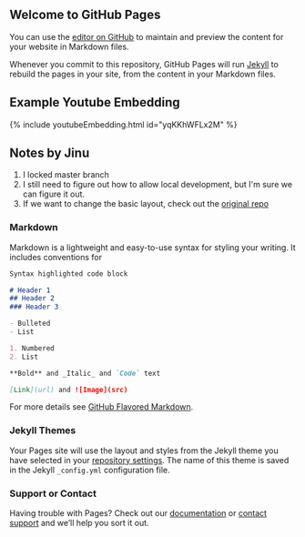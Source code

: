 ## Welcome to GitHub Pages

You can use the [editor on GitHub](https://github.com/LMCTeam8/LMCTeam8.github.io/edit/main/index.md) to maintain and preview the content for your website in Markdown files.

Whenever you commit to this repository, GitHub Pages will run [Jekyll](https://jekyllrb.com/) to rebuild the pages in your site, from the content in your Markdown files.

## Example Youtube Embedding
{% include youtubeEmbedding.html id="yqKKhWFLx2M" %}

## Notes by Jinu
1. I locked master branch
2. I still need to figure out how to allow local development, but I'm sure we can figure it out.
3. If we want to change the basic layout, check out the [original repo](https://github.com/pages-themes/minimal)

### Markdown

Markdown is a lightweight and easy-to-use syntax for styling your writing. It includes conventions for

```markdown
Syntax highlighted code block

# Header 1
## Header 2
### Header 3

- Bulleted
- List

1. Numbered
2. List

**Bold** and _Italic_ and `Code` text

[Link](url) and ![Image](src)
```

For more details see [GitHub Flavored Markdown](https://guides.github.com/features/mastering-markdown/).

### Jekyll Themes

Your Pages site will use the layout and styles from the Jekyll theme you have selected in your [repository settings](https://github.com/LMCTeam8/LMCTeam8.github.io/settings). The name of this theme is saved in the Jekyll `_config.yml` configuration file.

### Support or Contact

Having trouble with Pages? Check out our [documentation](https://docs.github.com/categories/github-pages-basics/) or [contact support](https://github.com/contact) and we’ll help you sort it out.
